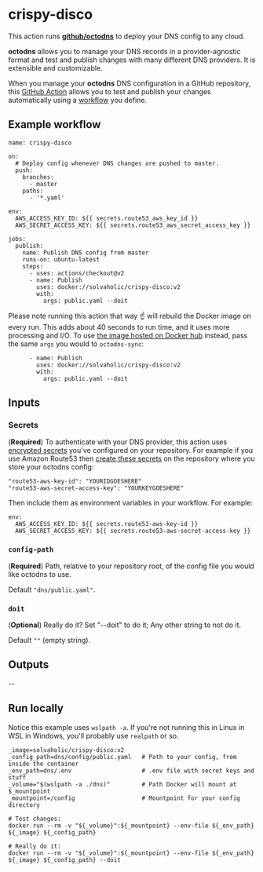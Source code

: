 # crispy-disco

This action runs [**github/octodns**](https://github.com/github/octodns) to deploy your DNS config to any cloud.

**octodns** allows you to manage your DNS records in a provider-agnostic format and test and publish changes with many different DNS providers. It is extensible and customizable.

When you manage your **octodns** DNS configuration in a GitHub repository, this [GitHub Action](https://help.github.com/actions/getting-started-with-github-actions/about-github-actions) allows you to test and publish your changes automatically using a [workflow](https://help.github.com/actions/configuring-and-managing-workflows) you define.

## Example workflow

```
name: crispy-disco

on:
  # Deploy config whenever DNS changes are pushed to master.
  push:
    branches:
      - master
    paths:
      - '*.yaml'

env:
  AWS_ACCESS_KEY_ID: ${{ secrets.route53_aws_key_id }}
  AWS_SECRET_ACCESS_KEY: ${{ secrets.route53_aws_secret_access_key }}

jobs:
  publish:
    name: Publish DNS config from master
    runs-on: ubuntu-latest
    steps:
      - uses: actions/checkout@v2
      - name: Publish
        uses: docker://solvaholic/crispy-disco:v2
        with:
          args: public.yaml --doit
```

Please note running this action that way :point_up: will rebuild the Docker image on every run. This adds about 40 seconds to run time, and it uses more processing and I/O. To use [the image hosted on Docker hub](https://hub.docker.com/repository/docker/solvaholic/crispy-disco) instead, pass the same `args` you would to `octodns-sync`:

```
      - name: Publish
        uses: docker://solvaholic/crispy-disco:v2
        with:
          args: public.yaml --doit
```

## Inputs

### Secrets

(**Required**) To authenticate with your DNS provider, this action uses [encrypted secrets](https://help.github.com/actions/configuring-and-managing-workflows/creating-and-storing-encrypted-secrets#about-encrypted-secrets) you've configured on your repository. For example if you use Amazon Route53 then [create these secrets](https://help.github.com/actions/configuring-and-managing-workflows/creating-and-storing-encrypted-secrets#creating-encrypted-secrets) on the repository where you store your octodns config:

    "route53-aws-key-id": "YOURIDGOESHERE"
    "route53-aws-secret-access-key": "YOURKEYGOESHERE"

Then include them as environment variables in your workflow. For example:

```
env:
  AWS_ACCESS_KEY_ID: ${{ secrets.route53-aws-key-id }}
  AWS_SECRET_ACCESS_KEY: ${{ secrets.route53-aws-secret-access-key }}
```

### `config-path`

(**Required**) Path, relative to your repository root, of the config file you would like octodns to use.

Default `"dns/public.yaml"`.

### `doit`

(**Optional**) Really do it? Set "--doit" to do it; Any other string to not do it.

Default `""` (empty string).

## Outputs

--

## Run locally

Notice this example uses `wslpath -a`. If you're not running this in Linux in WSL in Windows, you'll probably use `realpath` or so.

```
_image=solvaholic/crispy-disco:v2
_config_path=dns/config/public.yaml   # Path to your config, from inside the container
_env_path=dns/.env                    # .env file with secret keys and stuff
_volume="$(wslpath -a ./dns)"         # Path Docker will mount at $_mountpoint
_mountpoint=/config                   # Mountpoint for your config directory

# Test changes:
docker run --rm -v "${_volume}":${_mountpoint} --env-file ${_env_path} ${_image} ${_config_path}

# Really do it:
docker run --rm -v "${_volume}":${_mountpoint} --env-file ${_env_path} ${_image} ${_config_path} --doit
```
